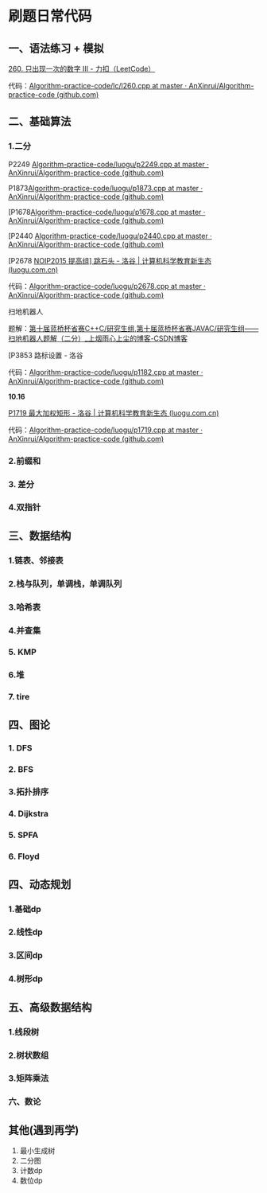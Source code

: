 # 刷题日常代码

## 一、语法练习 + 模拟

[260. 只出现一次的数字 III - 力扣（LeetCode）](https://leetcode.cn/problems/single-number-iii/?envType=daily-question&envId=2023-10-16)

代码：[Algorithm-practice-code/lc/l260.cpp at master · AnXinrui/Algorithm-practice-code (github.com)](https://github.com/AnXinrui/Algorithm-practice-code/blob/master/lc/l260.cpp)





## 二、基础算法

### 1.二分

P2249 [Algorithm-practice-code/luogu/p2249.cpp at master · AnXinrui/Algorithm-practice-code (github.com)](https://github.com/AnXinrui/Algorithm-practice-code/blob/master/luogu/p2249.cpp)

P1873[Algorithm-practice-code/luogu/p1873.cpp at master · AnXinrui/Algorithm-practice-code (github.com)](https://github.com/AnXinrui/Algorithm-practice-code/blob/master/luogu/p1873.cpp)



[P1678[Algorithm-practice-code/luogu/p1678.cpp at master · AnXinrui/Algorithm-practice-code (github.com)](https://github.com/AnXinrui/Algorithm-practice-code/blob/master/luogu/p1678.cpp)





[P2440 [Algorithm-practice-code/luogu/p2440.cpp at master · AnXinrui/Algorithm-practice-code (github.com)](https://github.com/AnXinrui/Algorithm-practice-code/blob/master/luogu/p2440.cpp)



[P2678 [NOIP2015 提高组\] 跳石头 - 洛谷 | 计算机科学教育新生态 (luogu.com.cn)](https://www.luogu.com.cn/problem/P2678)

代码：[Algorithm-practice-code/luogu/p2678.cpp at master · AnXinrui/Algorithm-practice-code (github.com)](https://github.com/AnXinrui/Algorithm-practice-code/blob/master/luogu/p2678.cpp)

扫地机器人

题解：[第十届蓝桥杯省赛C++C/研究生组,第十届蓝桥杯省赛JAVAC/研究生组——扫地机器人题解（二分）_上烟雨心上尘的博客-CSDN博客](https://blog.csdn.net/weixin_64632836/article/details/133777504?spm=1001.2014.3001.5502)

[P3853 路标设置 - 洛谷

代码：[Algorithm-practice-code/luogu/p1182.cpp at master · AnXinrui/Algorithm-practice-code (github.com)](https://github.com/AnXinrui/Algorithm-practice-code/blob/master/luogu/p1182.cpp)

**10.16**

[P1719 最大加权矩形 - 洛谷 | 计算机科学教育新生态 (luogu.com.cn)](https://www.luogu.com.cn/problem/P1719)

代码：[Algorithm-practice-code/luogu/p1719.cpp at master · AnXinrui/Algorithm-practice-code (github.com)](https://github.com/AnXinrui/Algorithm-practice-code/blob/master/luogu/p1719.cpp)

### 2.前缀和

### 3. 差分

### 4.双指针

## 三、数据结构

### 1.链表、邻接表

### 2.栈与队列，单调栈，单调队列

### 3.哈希表

### 4.并查集

### 5. KMP

### 6.堆

### 7. tire

## 四、图论

### 1. DFS

### 2. BFS

### 3.拓扑排序

### 4. Dijkstra

### 5. SPFA

### 6. Floyd

## 四、动态规划

### 1.基础dp

### 2.线性dp

### 3.区间dp

### 4.树形dp

## 五、高级数据结构

### 1.线段树

### 2.树状数组

### 3.矩阵乘法

### 六、数论

## 其他(遇到再学)

1. 最小生成树
2. 二分图
3. 计数dp
4. 数位dp